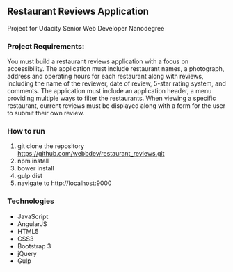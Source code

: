 ## Restaurant Reviews Application
Project for Udacity Senior Web Developer Nanodegree

### Project Requirements:
You must build a restaurant reviews application with a focus on accessibility. The application must include restaurant names, 
a photograph, address and operating hours for each restaurant along with reviews, including the name of the reviewer, date of review, 5-star rating system, and comments. The application must include an application header, a menu providing multiple ways to filter the restaurants. 
When viewing a specific restaurant, current reviews must be displayed along with a form for the user to submit their own review.

### How to run
1. git clone the repository https://github.com/webbdev/restaurant_reviews.git
2. npm install
3. bower install
4. gulp dist
5. navigate to http://localhost:9000

### Technologies
* JavaScript
* AngularJS
* HTML5
* CSS3
* Bootstrap 3
* jQuery
* Gulp

